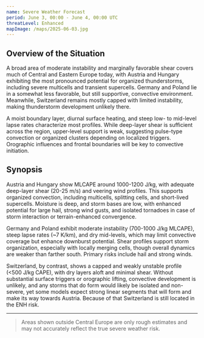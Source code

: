 ```yaml
---
name: Severe Weather Forecast
period: June 3, 00:00 - June 4, 00:00 UTC
threatLevel: Enhanced
mapImage: /maps/2025-06-03.jpg
---
```


## Overview of the Situation

A broad area of moderate instability and marginally favorable shear covers much of Central and Eastern Europe today, with Austria and Hungary exhibiting the most pronounced potential for organized thunderstorms, including severe multicells and transient supercells. Germany and Poland lie in a somewhat less favorable, but still supportive, convective environment. Meanwhile, Switzerland remains mostly capped with limited instability, making thunderstorm development unlikely there.

A moist boundary layer, diurnal surface heating, and steep low- to mid-level lapse rates characterize most profiles. While deep-layer shear is sufficient across the region, upper-level support is weak, suggesting pulse-type convection or organized clusters depending on localized triggers. Orographic influences and frontal boundaries will be key to convective initiation.

## Synopsis

Austria and Hungary show MLCAPE around 1000-1200 J/kg, with adequate deep-layer shear (20-25 m/s) and veering wind profiles. This supports organized convection, including multicells, splitting cells, and short-lived supercells. Moisture is deep, and storm bases are low, with enhanced potential for large hail, strong wind gusts, and isolated tornadoes in case of storm interaction or terrain-enhanced convergence.

Germany and Poland exhibit moderate instability (700-1000 J/kg MLCAPE), steep lapse rates (~7 K/km), and dry mid-levels, which may limit convective coverage but enhance downburst potential. Shear profiles support storm organization, especially with locally merging cells, though overall dynamics are weaker than farther south. Primary risks include hail and strong winds.

Switzerland, by contrast, shows a capped and weakly unstable profile (<500 J/kg CAPE), with dry layers aloft and minimal shear. Without substantial surface triggers or orographic lifting, convective development is unlikely, and any storms that do form would likely be isolated and non-severe, yet some models expect strong linear segments that will form and make its way towards Austria. Because of that Switzerland is still located in the ENH risk.

---

> Areas shown outside Central Europe are only rough estimates and may not accurately reflect the true severe weather risk.